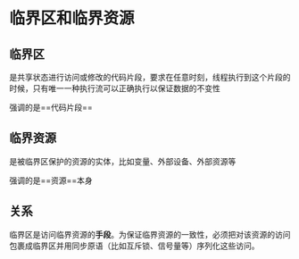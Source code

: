 
# 临界区和临界资源

## 临界区

是共享状态进行访问或修改的代码片段，要求在任意时刻，线程执行到这个片段的时候，只有唯一一种执行流可以正确执行以保证数据的不变性

强调的是==代码片段==

## 临界资源

是被临界区保护的资源的实体，比如变量、外部设备、外部资源等

强调的是==资源==本身

## 关系

临界区是访问临界资源的**手段**。为保证临界资源的一致性，必须把对该资源的访问包裹成临界区并用同步原语（比如互斥锁、信号量等）序列化这些访问。